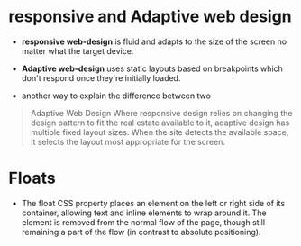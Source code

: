# responsive and Adaptive web design

* **responsive web-design** is fluid and adapts to the size of the screen no matter what the target device. 
* **Adaptive web-design** uses static layouts based on breakpoints which don't respond once they're initially loaded.

* another way to explain the difference between two 
> Adaptive Web Design Where responsive design relies on changing the design pattern to fit the real estate available to it, adaptive design has multiple fixed layout sizes. When the site detects the available space, it selects the layout most appropriate for the screen.


# Floats

* The float CSS property places an element on the left or right side of its container, allowing text and inline elements to wrap around it. The element is removed from the normal flow of the page, though still remaining a part of the flow (in contrast to absolute positioning).
